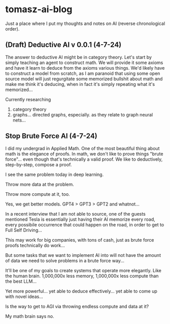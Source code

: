 # tomasz-ai-blog
Just a place where I put my thoughts and notes on AI (reverse chronological order).

## (Draft) Deductive AI v 0.0.1 (4-7-24)

The answer to deductive AI might be in category theory. Let's start by simply teaching an agent to construct math. We will provide it some axioms and have it learn to deduce from the axioms various things. We'd likely have to construct a model from scratch, as I am paranoid that using some open source model will just regurgitate some memorized bullshit about math and make me think it's deducing, when in fact it's simply repeating what it's memorized... 

Currently researching 
1. category theory
2. graphs... directed graphs, especially. as they relate to graph neural nets...

## Stop Brute Force AI (4-7-24)


I did my undergrad in Applied Math. One of the most beautiful thing about math is the elegance of proofs. In math, we don't like to prove things "brute force"... even though that's technically a valid proof. We like to deductively, step-by-step, compose a proof.

I see the same problem today in deep learning. 

Throw more data at the problem.

Throw more compute at it, too.

Yes, we get better models. GPT4 > GPT3 > GPT2 and whatnot...

In a recent interview that I am not able to source, one of the guests mentioned Tesla is essentially just having their AI memorize every road, every possibile occurrence that could happen on the road, in order to get to Full Self Driving...

This may work for big companies, with tons of cash, just as brute force proofs technically do work...

But some tasks that we want to implement AI into will not have the amount of data we need to solve problems in a brute force way...

It'll be one of my goals to create systems that operate more elegantly. Like the human brain. 1,000,000x less memory, 1,000,000x less compute than the best LLM... 

Yet more powerful... yet able to deduce effectively... yet able to come up with novel ideas...

Is the way to get to AGI via throwing endless compute and data at it?

My math brain says no.
